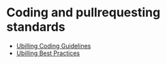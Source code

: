 Coding and pullrequesting standards
========

* [Ubilling Coding Guidelines](http://wiki.ubilling.net.ua/doku.php?id=codingguidelines)
* [Ubilling Best Practices](http://wiki.ubilling.net.ua/doku.php?id=bestpractices)
